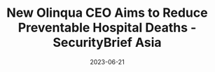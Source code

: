 ---
category:
- .nan
date: 2023-06-21
keyword_suggestion: ubuntu install docker
post_inspiration: https://securitybrief.asia/job-moves/new-olinqua-ceo-aims-to-reduce-preventable-hospital-deaths
silot_terms: digital automation
title: New Olinqua CEO Aims to Reduce Preventable Hospital Deaths - SecurityBrief
  Asia
---